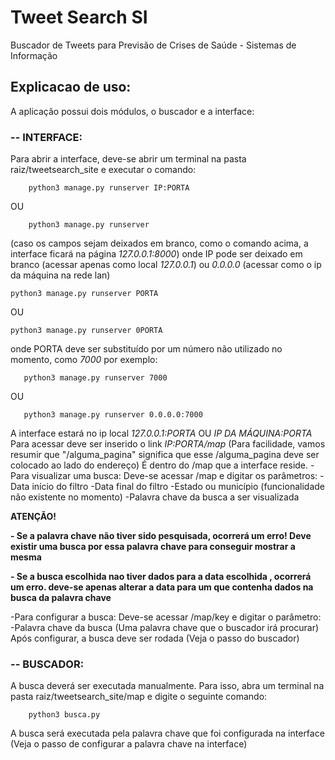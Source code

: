 
# Tweet Search SI
Buscador de Tweets para Previsão de Crises de Saúde - Sistemas de Informação


## Explicacao de uso:

A aplicação possui dois módulos, o buscador e a interface:

### -- INTERFACE:
Para abrir a interface, deve-se abrir um terminal na pasta raiz/tweetsearch_site e executar o comando:   
		
		python3 manage.py runserver IP:PORTA  
OU  
		
		python3 manage.py runserver  
	
(caso os campos sejam deixados em branco, como o comando acima, a interface ficará na página *127.0.0.1:8000*)
onde IP pode ser deixado em branco (acessar apenas como local *127.0.0.1*) ou *0.0.0.0* (acessar como o ip da máquina na rede lan) 
	
	python3 manage.py runserver PORTA 
OU  
	
	python3 manage.py runserver 0PORTA

onde PORTA deve ser substituído por um número não utilizado no momento, como *7000* por exemplo:  
	   
	   python3 manage.py runserver 7000
OU

	   python3 manage.py runserver 0.0.0.0:7000
	
A interface estará no ip local *127.0.0.1:PORTA* OU *IP DA MÁQUINA:PORTA*
	Para acessar deve ser inserido o link *IP:PORTA/map*
	(Para facilidade, vamos resumir que "/alguma_pagina" significa que esse /alguma_pagina deve ser colocado ao lado do endereço)
	É dentro do /map que a interface reside.
	-Para visualizar uma busca:
	  Deve-se acessar /map e digitar os parâmetros:
	 	-Data início do filtro
	 	-Data final do filtro
	 	-Estado ou município (funcionalidade não existente no momento)
	 	-Palavra chave da busca a ser visualizada
	 
**ATENÇÃO!**

**- Se a palavra chave não tiver sido pesquisada, ocorrerá um erro! Deve existir uma busca por essa palavra chave para conseguir mostrar a mesma**

**- Se a busca escolhida nao tiver dados para a data escolhida , ocorrerá um erro. deve-se apenas alterar a data para um que contenha dados na busca da palavra chave**

-Para configurar a busca:
	  Deve-se acessar /map/key e digitar o parâmetro:
	  	-Palavra chave da busca
		(Uma palavra chave que o buscador irá procurar)
	  Após configurar, a busca deve ser rodada (Veja o passo do buscador)

### -- BUSCADOR:
A busca deverá ser executada manualmente. Para isso, abra um terminal na pasta raiz/tweetsearch_site/map e digite o seguinte comando:
		
		python3 busca.py
		
A busca será executada pela palavra chave que foi configurada na interface (Veja o passo de configurar a palavra chave na interface)
